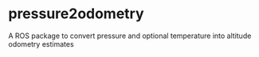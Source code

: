 pressure2odometry
=================

A ROS package to convert pressure and optional temperature into altitude odometry estimates
